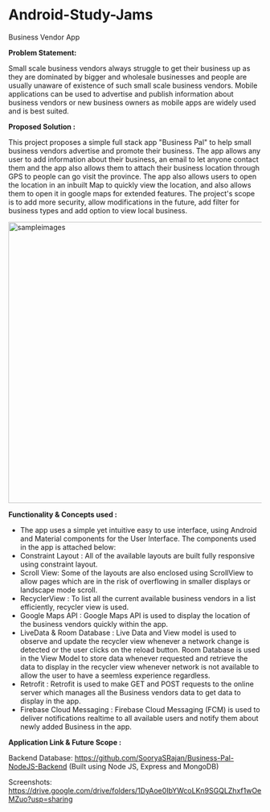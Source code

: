 # Android-Study-Jams

Business Vendor App

<b> Problem Statement: </b>

Small scale business vendors always struggle to get their business up as they are dominated by bigger and wholesale businesses and people are usually unaware of existence of such small scale business vendors. Mobile applications can be used to advertise and publish information about business vendors or new business owners as mobile apps are widely used and is best suited.

<b> Proposed Solution : </b>

This project proposes a simple full stack app "Business Pal" to help small business vendors advertise and promote their business. The app allows any user to add information about their business, an email to let anyone contact them and the  app also allows them to attach their business location through GPS to people can go visit the province. The app also allows users to open the location in an inbuilt Map to quickly view the location, and also allows them to open it in google maps for extended features. The project's scope is to add more security, allow modifications in the future, add filter for business types and add option to view local business.

<img width="559" alt="sampleimages" src="https://user-images.githubusercontent.com/18289261/142846646-a6858641-ad88-43aa-b8bb-b690fd7126f1.png">
              
<b> Functionality & Concepts used : </b>

- The app uses a simple yet intuitive easy to use interface, using Android and Material components for the User Interface. The components used in the app is attached below: 
- Constraint Layout : All of the available layouts are built fully responsive using constraint layout. 
-  Scroll View: Some of the layouts are also enclosed using ScrollView to allow pages which are in the risk of overflowing in smaller displays or landscape mode scroll.
- RecyclerView : To list all the current available business vendors in a list efficiently, recycler view is used.
- Google Maps API : Google Maps API is used to display the location of the business vendors quickly within the app.
- LiveData & Room Database : Live Data and View model is used to observe and update the recycler view whenever a network change is detected or the user clicks on the reload button. Room Database is used in the View Model to store data whenever requested and retrieve the data to display in the recycler view whenever network is not available to allow the user to have a seemless experience regardless.
- Retrofit : Retrofit is used to make GET and POST requests to the online server which manages all the Business vendors data to get data to display in the app.
- Firebase Cloud Messaging : Firebase Cloud Messaging (FCM) is used to deliver notifications realtime to all available users and notify them about newly added Business in the app.

<b> Application Link & Future Scope : </b>

Backend Database: https://github.com/SooryaSRajan/Business-Pal-NodeJS-Backend (Built using Node JS, Express and MongoDB)

Screenshots: https://drive.google.com/drive/folders/1DyAoe0IbYWcoLKn9SGQLZhxf1wOeMZuo?usp=sharing


